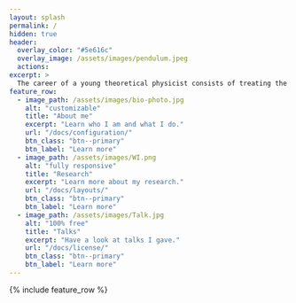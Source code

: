 ```yaml
---
layout: splash
permalink: /
hidden: true
header:
  overlay_color: "#5e616c"
  overlay_image: /assets/images/pendulum.jpeg
  actions:
excerpt: >
  The career of a young theoretical physicist consists of treating the harmonic oscillator in ever-increasing levels of abstraction. &nbsp; &nbsp; &nbsp; &nbsp; &nbsp; &nbsp;  &nbsp; &nbsp; &nbsp; &nbsp; &nbsp; &nbsp;  &nbsp; &nbsp; &nbsp; &nbsp; &nbsp; &nbsp;  &nbsp; &nbsp; &nbsp; &nbsp; &nbsp; &nbsp;  &nbsp; &nbsp; &nbsp; &nbsp; &nbsp; &nbsp;  &nbsp; &nbsp; &nbsp; &nbsp; &nbsp; &nbsp;  &nbsp; &nbsp; &nbsp; &nbsp; &nbsp; &nbsp;  &nbsp; &nbsp; &nbsp; &nbsp; &nbsp; &nbsp;  Sidney Coleman <br />
feature_row:
  - image_path: /assets/images/bio-photo.jpg
    alt: "customizable"
    title: "About me"
    excerpt: "Learn who I am and what I do."
    url: "/docs/configuration/"
    btn_class: "btn--primary"
    btn_label: "Learn more"
  - image_path: /assets/images/WI.png
    alt: "fully responsive"
    title: "Research"
    excerpt: "Learn more about my research."
    url: "/docs/layouts/"
    btn_class: "btn--primary"
    btn_label: "Learn more"
  - image_path: /assets/images/Talk.jpg
    alt: "100% free"
    title: "Talks"
    excerpt: "Have a look at talks I gave."
    url: "/docs/license/"
    btn_class: "btn--primary"
    btn_label: "Learn more"      
---
```


{% include feature_row %}
